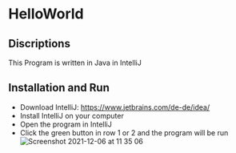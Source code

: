 # HelloWorld

## Discriptions
This Program is written in Java in IntelliJ

## Installation and Run
- Download IntelliJ: https://www.jetbrains.com/de-de/idea/
- Install IntelliJ on your computer
- Open the program in IntelliJ
- Click the green button in row 1 or 2 and the program will be run
![Screenshot 2021-12-06 at 11 35 06](https://user-images.githubusercontent.com/87366528/144842117-a99d01c6-9273-4e56-93f8-474f38cbca9c.png)
